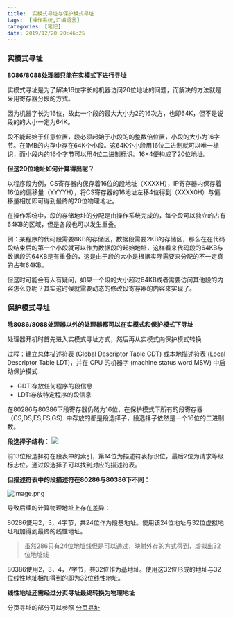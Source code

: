 ```yaml
---
title:  实模式寻址与保护模式寻址
tags:  [操作系统,汇编语言]
categories: [笔记]
date: 2019/12/20 20:46:25
---
```


### 实模式寻址

**8086/8088处理器只能在实模式下进行寻址** 

实模式寻址是为了解决16位字长的机器访问20位地址的问题，而解决的方法就是采用寄存器分段的方式。

因为机器字长为16位，故此一个段的最大大小为2的16次方，也即64K，但不是说段的的大小一定为64K。 

段不能起始于任意位置，段必须起始于小段的的整数倍位置，小段的大小为16字节。在1MB的内存中存在64K个小段。这64K个小段用16位二进制就可以唯一标识，而小段内的16个字节可以用4位二进制标识。16+4便构成了20位地址。

**但这20位地址如何计算得出呢？**

以程序段为例，CS寄存器内保存着16位的段地址（XXXXH），IP寄存器内保存着16位的偏移量（YYYYH），将CS寄存器的16地址左移4位得到（XXXX0H）与偏移量相加即可得到最终的20位物理地址。

在操作系统中，段的存储地址的分配是由操作系统完成的，每个段可以独立的占有64KB的区域，但是各段也可以发生重叠。

例：某程序的代码段需要8KB的存储区，数据段需要2KB的存储区，那么在在代码段结束后的第一个小段就可以作为数据段的起始地址，这样看来代码段的64KB与数据段的64KB是有重叠的，这是由于段的大小是根据实际需要来分配的不一定真的占有64KB。


但这时可能会有人有疑问，如果一个段的大小超过64KB或者需要访问其他段的内容怎么办呢？其实这时候就需要动态的修改段寄存器的内容来实现了。

### 保护模式寻址

**除8086/8088处理器以外的处理器都可以在实模式和保护模式下寻址**

处理器开机时首先进入实模式寻址方式，然后再从实模式向保护模式转换

过程：建立总体描述符表 (Global Descriptor Table GDT) 或本地描述符表 (Local Descriptor Table LDT)，并在 CPU 的机器字 (machine status word MSW) 中启动保护模式

- GDT:存放任何程序的段信息
- LDT:存放特定程序的段信息

在80286与80386下段寄存器仍然为16位，在保护模式下所有的段寄存器（CS,DS,ES,FS,GS）中存放的都是段选择子，段选择子依然是一个16位的二进制数。

**段选择子结构：**
![](https://siegelion-blog.oss-cn-beijing.aliyuncs.com/blog/20220905170415.png)

前13位段选择符在段表中的索引，第14位为描述符表标识位，最后2位为请求等级标志位。通过段选择子可以找到对应的描述符表。

**但描述符表中的段描述符在80286与80386下不同：**

![image.png](https://img.hacpai.com/file/2019/12/image-6e3be516.png)


导致后续的计算物理地址上存在差异：

80286使用2，3，4字节，共24位作为段基地址。使用该24位地址与32位虚拟地址相加得到最终的线性地址。
> 虽然286只有24位地址线但是可以通过，映射外存的方式得到，虚拟出32位地址线


80386使用2，3，4，7字节，共32位作为基地址。使用这32位形成的地址与32位线性地址相加得到的即为32位线性地址。


**线性地址还需经过分页寻址最终转换为物理地址**

分页寻址的部分可以参照  [分页寻址](https://siegelion.cn/2019/10/14/%E5%88%86%E9%A1%B5%E5%AF%BB%E5%9D%80/)







